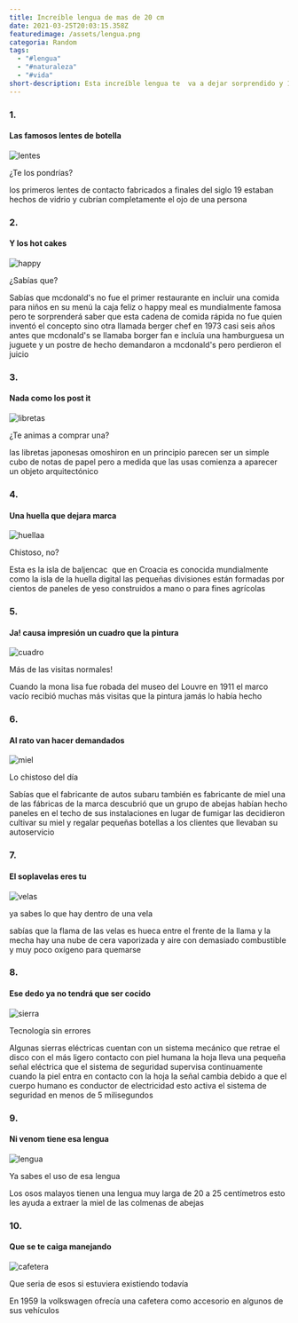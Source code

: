 ```yaml
---
title: Increíble lengua de mas de 20 cm
date: 2021-03-25T20:03:15.358Z
featuredimage: /assets/lengua.png
categoria: Random
tags:
  - "#lengua"
  - "#naturaleza"
  - "#vida"
short-description: Esta increíble lengua te  va a dejar sorprendido y 10 cosas mas que no sabias
---
```

### 1.

#### Las famosos lentes de botella

![lentes ](/assets/lentess.jfif "lentes")



¿Te los pondrías? <br/>

los primeros lentes de contacto fabricados a finales del siglo 19 estaban hechos de vidrio y cubrían completamente el ojo de una persona



### 2.

#### Y los hot cakes 

![happy ](/assets/happymeal.jpg "happy")

¿Sabías que? <br/>

Sabías que mcdonald's no fue el primer restaurante en incluir una comida para niños en su menú la caja feliz o happy meal es mundialmente famosa pero te sorprenderá saber que esta cadena de comida rápida no fue quien inventó el concepto sino otra llamada berger chef en 1973 casi seis años antes que mcdonald's se llamaba borger fan e incluía una hamburguesa un juguete y un postre de hecho demandaron a mcdonald's pero perdieron el juicio

### 3. 

#### Nada como los post it 

![libretas ](/assets/fsk.jpg "libretas")



¿Te animas a comprar una? <br/>

las libretas japonesas omoshiron en un principio parecen ser un simple cubo de notas de papel pero a medida que las usas comienza a aparecer un objeto arquitectónico

### 4.

#### Una huella que dejara marca 

![huellaa](/assets/huellas.jpg "huellaa")



Chistoso, no? <br/>

Esta es la isla de baljencac  que en Croacia es conocida mundialmente como la isla de la huella digital las pequeñas divisiones están formadas por cientos de paneles de yeso construidos a mano o para fines agrícolas

### 5.

#### Ja! causa impresión un cuadro que la pintura 

![cuadro](/assets/monalisa.jpg "cuadro")





Más de las visitas normales! <br/>

Cuando la mona lisa fue robada del museo del Louvre en 1911 el marco vacío recibió muchas más visitas que la pintura jamás lo había hecho

### 6.

#### Al rato van hacer demandados 

![miel](/assets/miel.jpg "miel")



Lo chistoso del día <br/>

Sabías que el fabricante de autos subaru también es fabricante de miel una de las fábricas de la marca descubrió que un grupo de abejas habían hecho paneles en el techo de sus instalaciones en lugar de fumigar las decidieron cultivar su miel y regalar pequeñas botellas a los clientes que llevaban su autoservicio



### 7.

#### El soplavelas eres tu 

![velas](/assets/velas.jfif "velas")





ya sabes lo que hay dentro de una vela <br/>

sabías que la flama de las velas es hueca entre el frente de la llama y la mecha hay una nube de cera vaporizada y aire con demasiado combustible y muy poco oxígeno para quemarse



### 8.

#### Ese dedo ya no tendrá que ser cocido 

![sierra](/assets/sierra.jpg "sierra")



Tecnología sin errores <br/>

Algunas sierras eléctricas cuentan con un sistema mecánico que retrae el disco con el más ligero contacto con piel humana la hoja lleva una pequeña señal eléctrica que el sistema de seguridad supervisa continuamente cuando la piel entra en contacto con la hoja la señal cambia debido a que el cuerpo humano es conductor de electricidad esto activa el sistema de seguridad en menos de 5 milisegundos

### 9.

#### Ni venom tiene esa lengua

![lengua ](/assets/legnia.jfif "lengua ")



Ya sabes el uso de esa lengua <br/>



Los osos malayos tienen una lengua muy larga de 20 a 25 centímetros esto les ayuda a extraer la miel de las colmenas de abejas

### 10.

#### Que se te caiga manejando 

![cafetera](/assets/cafetera.jpg "cafetera")



Que seria de esos si estuviera existiendo todavía <br/>

En 1959 la volkswagen ofrecía una cafetera como accesorio en algunos de sus vehículos